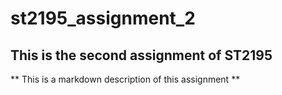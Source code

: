 # st2195_assignment_2

## This is the second assignment of ST2195
** This is a markdown description of this assignment **
